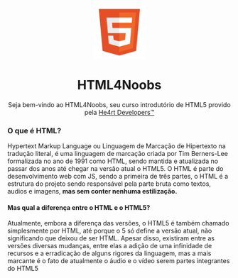 <p align="center">
  <img src="/images//html.png" alt="HTML Logo" width="120px">
</p>
<h1 align="center">HTML4Noobs</h1>
<p align="center">Seja bem-vindo ao HTML4Noobs, seu curso introdutório de HTML5 provido pela <a href="https://heartdevs.com/" target="_blank">He4rt Developers&trade;</a></p>

<h3>O que é HTML? </h3>
<p>Hypertext Markup Language ou Linguagem de Marcação de Hipertexto na tradução literal, é uma linguagem de marcação criada por Tim Berners-Lee formalizada no ano de 1991 como HTML, sendo mantida e atualizada no passar dos anos até chegar na versão atual o HTML5. O HTML é parte do desenvolvimento web com JS, sendo a primeira de três partes, o HTML é a estrutura do projeto sendo responsável pela parte bruta como textos, audios e imagens, <strong>mas sem conter nenhuma estilização.</strong> </p>
<h4>Mas qual a diferença entre o HTML e o HTML5? </h4>
<p>Atualmente, embora a diferença das versões, o HTML5 é também chamado simplesmente por HTML, até porque o 5 só define a versão atual, não significando que deixou de ser HTML. Apesar disso, existiram entre as versões diversas mudanças, entre elas a adição de uma infinidade de recursos e a erradicação de alguns rigores da linguagem, mas a mais marcante é o fato de atualmente o áudio e o vídeo serem partes integrantes do HTML5</p>


